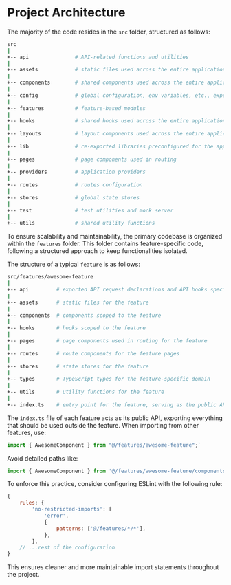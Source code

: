 # Project Architecture

The majority of the code resides in the `src` folder, structured as follows:

```sh
src
|
+-- api               # API-related functions and utilities
|
+-- assets            # static files used across the entire application (images, fonts, etc.)
|
+-- components        # shared components used across the entire application
|
+-- config            # global configuration, env variables, etc., exported for application-wide use
|
+-- features          # feature-based modules
|
+-- hooks             # shared hooks used across the entire application
|
+-- layouts           # layout components used across the entire application
|
+-- lib               # re-exported libraries preconfigured for the application
|
+-- pages             # page components used in routing
|
+-- providers         # application providers
|
+-- routes            # routes configuration
|
+-- stores            # global state stores
|
+-- test              # test utilities and mock server
|
+-- utils             # shared utility functions
```

To ensure scalability and maintainability, the primary codebase is organized within the `features` folder. This folder contains feature-specific code, following a structured approach to keep functionalities isolated.

The structure of a typical `feature` is as follows:

```sh
src/features/awesome-feature
|
+-- api         # exported API request declarations and API hooks specific to the feature
|
+-- assets      # static files for the feature
|
+-- components  # components scoped to the feature
|
+-- hooks       # hooks scoped to the feature
|
+-- pages       # page components used in routing for the feature
|
+-- routes      # route components for the feature pages
|
+-- stores      # state stores for the feature
|
+-- types       # TypeScript types for the feature-specific domain
|
+-- utils       # utility functions for the feature
|
+-- index.ts    # entry point for the feature, serving as the public API and exporting all necessary features
```

The `index.ts` file of each feature acts as its public API, exporting everything that should be used outside the feature. When importing from other features, use:

```js
import { AwesomeComponent } from "@/features/awesome-feature";`
```

Avoid detailed paths like:

```js
import { AwesomeComponent } from '@/features/awesome-feature/components/AwesomeComponent';
```

To enforce this practice, consider configuring ESLint with the following rule:

```js
{
    rules: {
        'no-restricted-imports': [
            'error',
            {
                patterns: ['@/features/*/*'],
            },
        ],
    // ...rest of the configuration
}
```

This ensures cleaner and more maintainable import statements throughout the project.
